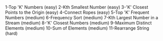 1-Top 'K' Numbers (easy)
2-Kth Smallest Number (easy)
3-'K' Closest Points to the Origin (easy)
4-Connect Ropes (easy)
5-Top 'K' Frequent Numbers (medium)
6-Frequency Sort (medium)
7-Kth Largest Number in a Stream (medium)
8-'K' Closest Numbers (medium)
9-Maximum Distinct Elements (medium)
10-Sum of Elements (medium)
11-Rearrange String (hard)